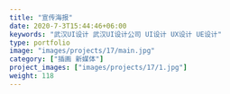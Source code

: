 ```yaml
---
title: "宣传海报"
date: 2020-7-3T15:44:46+06:00
keywords: "武汉UI设计 武汉UI设计公司 UI设计 UX设计 UE设计"
type: portfolio
image: "images/projects/17/main.jpg"
category: ["插画 新媒体"]
project_images: ["images/projects/17/1.jpg"]
weight: 118
---
```

